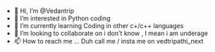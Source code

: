 - 👋 Hi, I’m @Vedantrip
- 👀 I’m interested in Python coding 
- 🌱 I’m currently learning Coding in other c+/c++ languages 
- 💞️ I’m looking to collaborate on i don't know , I mean i am underage
- 📫 How to reach me ... Duh call me / insta me on vedtripathi_next

<!---
Vedantrip/Vedantrip is a ✨ special ✨ repository because its `README.md` (this file) appears on your GitHub profile.
You can click the Preview link to take a look at your changes.
--->
